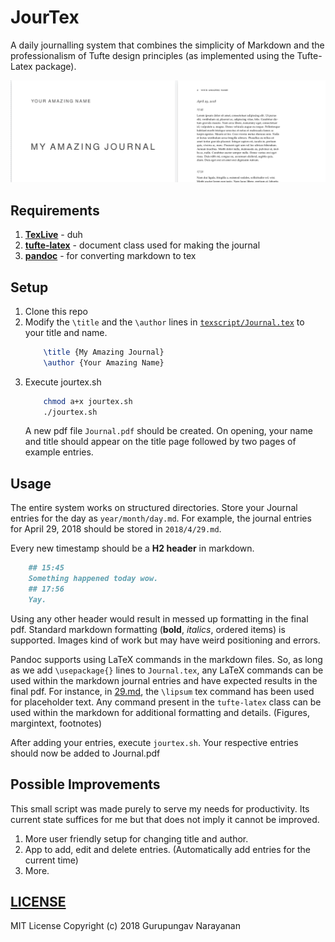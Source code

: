 # JourTex
A daily journalling system that combines the simplicity of Markdown and the professionalism of Tufte design principles (as implemented using the Tufte-Latex package).

![Example Screen](Screenshot.png)

## Requirements
1. [**TexLive**](https://www.tug.org/texlive/) - duh
2. [**tufte-latex**](https://tufte-latex.github.io/tufte-latex/) - document class used for making the journal
2. [**pandoc**](https://pandoc.org/installing.html) - for converting markdown to tex

## Setup
1. Clone this repo
2. Modify the `\title` and the `\author` lines in [`texscript/Journal.tex`](texscript/Journal.tex) to your title and name.  
    ```latex
        \title {My Amazing Journal} 
        \author {Your Amazing Name} 
    ```
3. Execute jourtex.sh
    ```bash
        chmod a+x jourtex.sh
        ./jourtex.sh
    ```
    A new pdf file `Journal.pdf` should be created. On opening, your name and title should appear on the title page followed by two pages of example entries.

## Usage
The entire system works on structured directories. Store your Journal entries for the day as `year/month/day.md`. For example, the journal entries for April 29, 2018 should be stored in `2018/4/29.md`.

Every new timestamp should be a **H2 header** in markdown.
```markdown
    ## 15:45
    Something happened today wow.
    ## 17:56
    Yay.
```
 Using any other header would result in messed up formatting in the final pdf. Standard markdown formatting (**bold**, *italics*, ordered items) is supported. Images kind of work but may have weird positioning and errors. 

Pandoc supports using LaTeX commands in the markdown files. So, as long as we add `\usepackage{}` lines to `Journal.tex`, any LaTeX commands can be used within the markdown journal entries and have expected results in the final pdf. For instance, in [29.md](2018/4/29.md), the `\lipsum` tex command has been used for placeholder text. Any command present in the `tufte-latex` class can be used within the markdown for additional formatting and details. (Figures, margintext, footnotes)

After adding your entries, execute `jourtex.sh`. Your respective entries should now be added to Journal.pdf

## Possible Improvements
This small script was made purely to serve my needs for productivity. Its current state suffices for me but that does not imply it cannot be improved.
1. More user friendly setup for changing title and author.
2. App to add, edit and delete entries. (Automatically add entries for the current time)
3. More.

## [LICENSE](LICENSE)
MIT License Copyright (c) 2018 Gurupungav Narayanan

